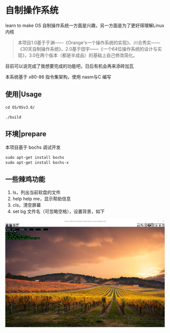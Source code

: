 # 自制操作系统
learn to make OS
自制操作系统一方面是兴趣，另一方面是为了更好得理解Linux内核

> 本项目1.0基于于渊——《Orange's一个操作系统的实现》、川合秀实——《30天自制操作系统》，2.0基于田宇——《一个64位操作系统的设计与实现》，3.0在两个版本（都是半成品）的基础上自己修改简化。

目前可以说完成了我想要完成的功能吧，日后有机会再来添砖加瓦

本系统基于 x80-86 指令集架构，使用 nasm与C 编写

## 使用|Usage

`cd OS/OSv3.0/`

`./build`

## 环境|prepare

本项目基于 bochs 调试开发

```
sudo apt-get install bochs
sudo apt-get install bochs-x
```

## 一些辣鸡功能

1. ls，列出当前软盘的文件
2. help help me，显示帮助信息
3. cls，清空屏幕
4. set bg 文件名（可忽略空格），设置背景，如下

![](./截图录屏_选择区域_20200512131904.jpg)
